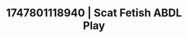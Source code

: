 ---
categories:
- Soft lighting seduction
- Erotic AI content
- Teacher fantasy
- Kinky fairytales
- Ethical porn
image: /assets/images/1747801118940.jpg
layout: post
seo:
  description: Featured content with artistic ABDL Play, Scat Fetish. HD images available.
  keywords: ABDL Play, Scat Fetish
  og_image: /assets/images/1747801118940.jpg
  schema_type: VisualArtwork
tags:
- ABDL Play
- '#1747801118940'
- Scat Fetish
title: 1747801118940 | Scat Fetish ABDL Play
---